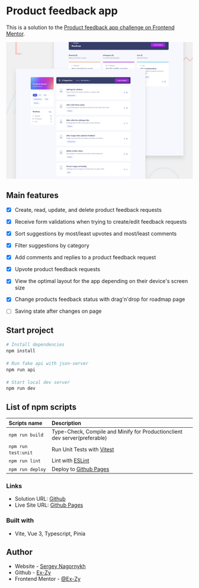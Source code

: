 # Product feedback app

This is a solution to the [Product feedback app challenge on Frontend Mentor](https://www.frontendmentor.io/challenges/product-feedback-app-wbvUYqjR6). 

![](./screenshots/preview.jpg)

## Main features
- [x] Create, read, update, and delete product feedback requests
- [x] Receive form validations when trying to create/edit feedback requests
- [x] Sort suggestions by most/least upvotes and most/least comments
- [x] Filter suggestions by category
- [x] Add comments and replies to a product feedback request
- [x] Upvote product feedback requests
- [x] View the optimal layout for the app depending on their device's screen size
- [x] Change products feedback status with drag'n'drop for roadmap page
- [ ] Saving state after changes on page


## Start project

```bash
# Install dependencies
npm install

# Run fake api with json-server
npm run api

# Start local dev server
npm run dev
```

## List of npm scripts

Scripts name          | Description                                                      
:------------------|:----------------------------------
`npm run build`           | Type-Check, Compile and Minify for Productionclient dev server(preferable)
`npm run test:unit`  | Run Unit Tests with [Vitest](https://vitest.dev/)
`npm run lint`  | Lint with [ESLint](https://eslint.org/)
`npm run deploy`         | Deploy to [Github Pages](https://ex-zy.github.io/product-feedback/)

### Links

- Solution URL: [Github](https://github.com/Ex-Zy/product-feedback/)
- Live Site URL: [Github Pages](https://ex-zy.github.io/product-feedback/)

### Built with

- Vite, Vue 3, Typescript, Pinia

## Author

- Website - [Sergey Nagornykh](https://nagornykh.me/)
- Github - [Ex-Zy](https://github.com/Ex-Zy)
- Frontend Mentor - [@Ex-Zy](https://www.frontendmentor.io/profile/Ex-Zy)
